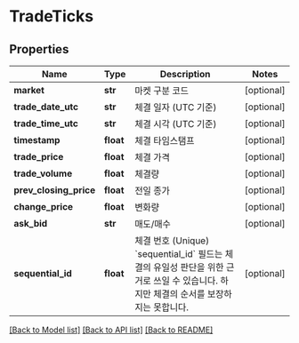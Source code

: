 # TradeTicks

## Properties
Name | Type | Description | Notes
------------ | ------------- | ------------- | -------------
**market** | **str** | 마켓 구분 코드 | [optional] 
**trade_date_utc** | **str** | 체결 일자 (UTC 기준) | [optional] 
**trade_time_utc** | **str** | 체결 시각 (UTC 기준) | [optional] 
**timestamp** | **float** | 체결 타임스탬프 | [optional] 
**trade_price** | **float** | 체결 가격 | [optional] 
**trade_volume** | **float** | 체결량 | [optional] 
**prev_closing_price** | **float** | 전일 종가 | [optional] 
**change_price** | **float** | 변화량 | [optional] 
**ask_bid** | **str** | 매도/매수 | [optional] 
**sequential_id** | **float** | 체결 번호 (Unique) &#x60;sequential_id&#x60; 필드는 체결의 유일성 판단을 위한 근거로 쓰일 수 있습니다. 하지만 체결의 순서를 보장하지는 못합니다.  | [optional] 

[[Back to Model list]](../README.md#documentation-for-models) [[Back to API list]](../README.md#documentation-for-api-endpoints) [[Back to README]](../README.md)


